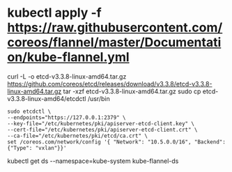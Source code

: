 
# kubectl apply -f https://raw.githubusercontent.com/coreos/flannel/master/Documentation/kube-flannel.yml

curl -L -o etcd-v3.3.8-linux-amd64.tar.gz https://github.com/coreos/etcd/releases/download/v3.3.8/etcd-v3.3.8-linux-amd64.tar.gz
tar -xzf etcd-v3.3.8-linux-amd64.tar.gz
sudo cp etcd-v3.3.8-linux-amd64/etcdctl /usr/bin

```
sudo etcdctl \
--endpoints="https://127.0.0.1:2379" \
--key-file="/etc/kubernetes/pki/apiserver-etcd-client.key" \
--cert-file="/etc/kubernetes/pki/apiserver-etcd-client.crt" \
--ca-file="/etc/kubernetes/pki/etcd/ca.crt" \
set /coreos.com/network/config '{ "Network": "10.5.0.0/16", "Backend": {"Type": "vxlan"}}'
```

kubectl get ds --namespace=kube-system kube-flannel-ds